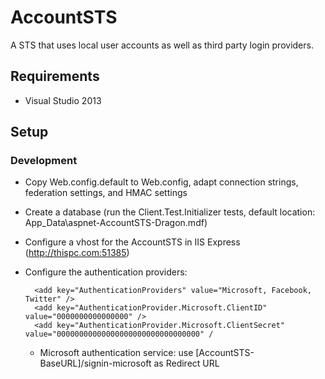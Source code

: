 ﻿AccountSTS
==========

A STS that uses local user accounts as well as third party login providers.


Requirements
------------

* Visual Studio 2013


Setup
-----

### Development

* Copy Web.config.default to Web.config, adapt connection strings, federation settings, and HMAC settings
* Create a database (run the Client.Test.Initializer tests, default location: App_Data\aspnet-AccountSTS-Dragon.mdf)
* Configure a vhost for the AccountSTS in IIS Express (http://thispc.com:51385)
* Configure the authentication providers:

        <add key="AuthenticationProviders" value="Microsoft, Facebook, Twitter" />
        <add key="AuthenticationProvider.Microsoft.ClientID" value="0000000000000000" />
        <add key="AuthenticationProvider.Microsoft.ClientSecret" value="00000000000000000000000000000000" /

    * Microsoft authentication service: use [AccountSTS-BaseURL]/signin-microsoft as Redirect URL